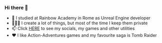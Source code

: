 <!--
This `README.md` appears on my GitHub profile.
--->

### Hi there 👋

- 🌈 I studied at Rainbow Academy in Rome as Unreal Engine developer 
- 🧑🏻‍💻 I create a lot of things, but most of the time I keep them private
- 📫 Click [HERE](https://beacons.ai/fabio.pitt) to see my socials, my games and other utilities
- ❤️ I like Action-Adventures games and my favourite saga is Tomb Raider
